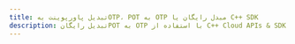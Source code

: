 ---title: تبدیل پاورپوینت بهOTP، POT به OTP مبدل رایگان یا C++ SDKdescription: تبدیل رایگانPOT به OTP با استفاده از C++ Cloud APIs & SDK. همچنین اسناد Microsoft PowerPoint را در Cloud ایجاد، ویرایش و رندر کنید.---